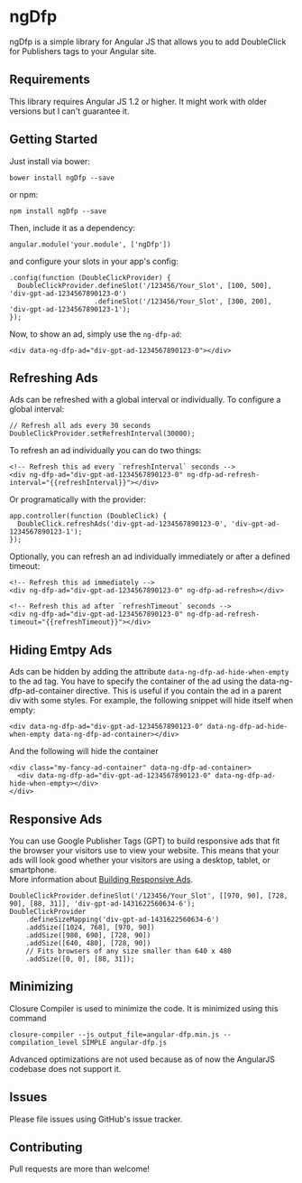 ngDfp
=====

ngDfp is a simple library for Angular JS that allows you to add DoubleClick for Publishers tags to your Angular site.

Requirements
------------

This library requires Angular JS 1.2 or higher. It might work with older versions but I can't guarantee it.

Getting Started
---------------

Just install via bower:

    bower install ngDfp --save

or npm:

    npm install ngDfp --save

Then, include it as a dependency:

    angular.module('your.module', ['ngDfp'])

and configure your slots in your app's config:

    .config(function (DoubleClickProvider) {
      DoubleClickProvider.defineSlot('/123456/Your_Slot', [100, 500], 'div-gpt-ad-1234567890123-0')
                         .defineSlot('/123456/Your_Slot', [300, 200], 'div-gpt-ad-1234567890123-1');
    });

Now, to show an ad, simply use the `ng-dfp-ad`:

    <div data-ng-dfp-ad="div-gpt-ad-1234567890123-0"></div>

Refreshing Ads
--------------

Ads can be refreshed with a global interval or individually. To configure a global interval:

    // Refresh all ads every 30 seconds
    DoubleClickProvider.setRefreshInterval(30000);

To refresh an ad individually you can do two things:

    <!-- Refresh this ad every `refreshInterval` seconds -->
    <div ng-dfp-ad="div-gpt-ad-1234567890123-0" ng-dfp-ad-refresh-interval="{{refreshInterval}}"></div>
    
Or programatically with the provider:

    app.controller(function (DoubleClick) {
      DoubleClick.refreshAds('div-gpt-ad-1234567890123-0', 'div-gpt-ad-1234567890123-1');
    });

Optionally, you can refresh an ad individually immediately or after a defined timeout:
```
<!-- Refresh this ad immediately -->
<div ng-dfp-ad="div-gpt-ad-1234567890123-0" ng-dfp-ad-refresh></div>
```
```
<!-- Refresh this ad after `refreshTimeout` seconds -->
<div ng-dfp-ad="div-gpt-ad-1234567890123-0" ng-dfp-ad-refresh-timeout="{{refreshTimeout}}"></div>
```

Hiding Emtpy Ads
----------------

Ads can be hidden by adding the attribute `data-ng-dfp-ad-hide-when-empty` to the ad tag. You have to 
specify the container of the ad using the data-ng-dfp-ad-container directive. This is useful if you contain
the ad in a parent div with some styles. For example, the following snippet will hide itself when empty:

    <div data-ng-dfp-ad="div-gpt-ad-1234567890123-0" data-ng-dfp-ad-hide-when-empty data-ng-dfp-ad-container></div>

And the following will hide the container

    <div class="my-fancy-ad-container" data-ng-dfp-ad-container>
      <div data-ng-dfp-ad="div-gpt-ad-1234567890123-0" data-ng-dfp-ad-hide-when-empty></div>
    </div>

Responsive Ads
----------------
You can use Google Publisher Tags (GPT) to build responsive ads that fit the browser your visitors use to view your website. This means that your ads will look good whether your visitors are using a desktop, tablet, or smartphone.  
More information about [Building Responsive Ads](https://support.google.com/dfp_premium/answer/3423562?hl=en).

```
DoubleClickProvider.defineSlot('/123456/Your_Slot', [[970, 90], [728, 90], [88, 31]], 'div-gpt-ad-1431622560634-6');
DoubleClickProvider
    .defineSizeMapping('div-gpt-ad-1431622560634-6')
    .addSize([1024, 768], [970, 90])
    .addSize([980, 690], [728, 90])
    .addSize([640, 480], [728, 90])
    // Fits browsers of any size smaller than 640 x 480
    .addSize([0, 0], [88, 31]);
```

Minimizing
----------

Closure Compiler is used to minimize the code. It is minimized using this command

    closure-compiler --js_output_file=angular-dfp.min.js --compilation_level SIMPLE angular-dfp.js

Advanced optimizations are not used because as of now the AngularJS codebase does not support it.

Issues
------

Please file issues using GitHub's issue tracker.

Contributing
------------

Pull requests are more than welcome!
